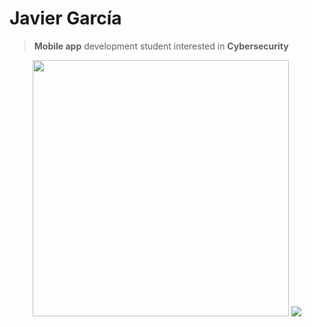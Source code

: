 # Javier García

> **Mobile app** development student interested in **Cybersecurity**

<p align="center">
<img src="https://github-readme-stats.vercel.app/api?username=Javierg-g&show_icons=true&theme=dark&hide=prs,issues,contribs" width="410"/>
<img src="https://github-readme-stats.vercel.app/api/top-langs/?username=Javierg-g&layout=compact)](https://github.com/anuraghazra/github-readme-stats" />
</p>


<!--![Anurag's GitHub stats](https://github-readme-stats.vercel.app/api?username=Javierg-g&show_icons=true&theme=dark&hide=prs,issues,contribs)

[![Top Langs](https://github-readme-stats.vercel.app/api/top-langs/?username=Javierg-g&layout=compact)](https://github.com/anuraghazra/github-readme-stats)-->

